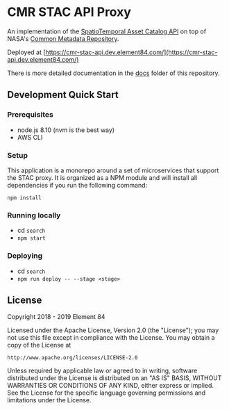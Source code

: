 # CMR STAC API Proxy

An implementation of the [SpatioTemporal Asset Catalog API](https://github.com/radiantearth/stac-spec) on top of NASA's [Common Metadata Repository](https://cmr.earthdata.nasa.gov/search/).

Deployed at [https://cmr-stac-api.dev.element84.com/](https://cmr-stac-api.dev.element84.com/)

There is more detailed documentation in the [docs](docs/readme.md) folder of this repository.

## Development Quick Start

### Prerequisites

* node.js 8.10 (nvm is the best way)
* AWS CLI

### Setup

This application is a monorepo around a set of microservices that support the STAC proxy. It is organized as a NPM module and will install all dependencies if you run the following command:

`npm install`

### Running locally

- cd `search`
- `npm start`

### Deploying

- cd `search`
- `npm run deploy -- --stage <stage>`

## License

Copyright 2018 - 2019 Element 84

Licensed under the Apache License, Version 2.0 (the "License");
you may not use this file except in compliance with the License.
You may obtain a copy of the License at

    http://www.apache.org/licenses/LICENSE-2.0

Unless required by applicable law or agreed to in writing, software
distributed under the License is distributed on an "AS IS" BASIS,
WITHOUT WARRANTIES OR CONDITIONS OF ANY KIND, either express or implied.
See the License for the specific language governing permissions and
limitations under the License.

